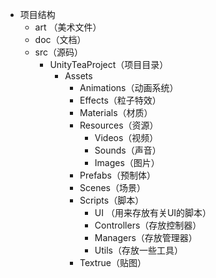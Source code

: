 - 项目结构
  - art （美术文件）
  - doc（文档）
  - src（源码）
    - UnityTeaProject（项目目录）
      - Assets
        - Animations（动画系统）
        - Effects（粒子特效）
        - Materials（材质）
        - Resources（资源）
          - Videos（视频）
          - Sounds（声音）
          - Images（图片）
        - Prefabs（预制体）
        - Scenes（场景）
        - Scripts（脚本）
          - UI （用来存放有关UI的脚本）
          - Controllers（存放控制器）
          - Managers（存放管理器）
          - Utils（存放一些工具）
        - Textrue（贴图）